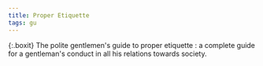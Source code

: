```yaml
---
title: Proper Etiquette
tags: gu
---
```


{:.boxit}
The polite gentlemen's guide to proper etiquette : a complete guide for a gentleman's conduct in all his relations towards society.
